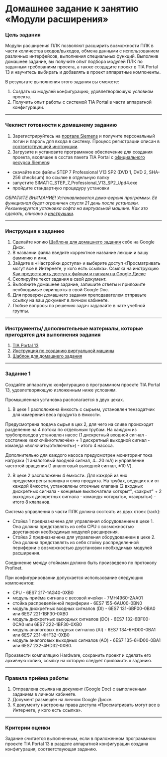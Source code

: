 # Домашнее задание к занятию «Модули расширения»

### Цель задания

Модули расширения ПЛК позволяют расширить возможности ПЛК в части количества входов/выходов, обмена данными с использованием различных интерфейсов, выполнения специальных функций. Выполнив домашнее задание, вы получите опыт подбора модулей ПЛК по заданным требованиям проекта, а также создадите проект в TIA Portal 13 и научитесь выбирать и добавлять в проект аппаратные компоненты.

В результате выполнения этого задания вы сможете:

1. Создать из модулей конфигурацию, удовлетворяющую условиям проекта.
2. Получить опыт работы с системой TIA Portal в части аппаратной конфигурации.

------

### Чеклист готовности к домашнему заданию

1. Зарегистрируйтесь на [портале Siemens](https://mall.industry.siemens.com/goos/WelcomePage.aspx?regionUrl=/ru&language=ru) и получите персональный логин и пароль для входа в систему. Процесс регистрации описан в [соответствующей инструкции](https://docs.google.com/presentation/d/1RPHvCE2OxBbHRMWSAV2E-HxscZvR2nRIZVHCy8hvjJE/edit?usp=sharing).
2. Загрузите и установите программное обеспечение для создания проекта, входящее в состав пакета TIA Portal с [официального ресурса Siemens](https://support.industry.siemens.com/cs/document/78793685/simatic-step-7-(tia-portal)-v13-trial-download?dti=0&lc=en-DE):
- скачайте все файлы STEP 7 Professional V13 SP2 (DVD 1, DVD 2, SHA-256 checksum) по ссылке в отдельную папку
- запустите SIMATIC_STEP_7_Professional_V13_SP2_Upd4.exe
- пройдите стандартную процедуру установки

*ОБРАТИТЕ ВНИМАНИЕ! Устанавливается демо-версия программы. Её функционал будет ограничен спустя 21 день после установки. Рекомендуется установка софта на виртуальной машине. Как это сделать, описано в [инструкции](https://docs.google.com/presentation/d/1psnSlotXT7cr8ECnaZaTCDLnIyYOGUzCArLeydeRztY/edit?usp=sharing).*

------

### Инструкция к заданию

1. Сделайте копию [Шаблона для домашнего задания](https://docs.google.com/document/d/1JzKdVrCtsJI2SSeLnUb3qOxou1Ag39Umbd__BDpFP6o/edit?usp=sharing) себе на Google Диск.
2. В названии файла введите корректное название лекции и вашу фамилию и имя.
3. Зайдите в «Настройки доступа» и выберите доступ «Просматривать могут все в Интернете, у кого есть ссылка».
 Ссылка на инструкцию [Как предоставить доступ к файлам и папкам на Google Диске](https://support.google.com/docs/answer/2494822?hl=ru&co=GENIE.Platform%3DDesktop)
4. Скопируйте текст задания в свой документ.
5. Выполните домашнее задание, запишите ответы и приложите необходимые скриншоты в свой Google Doc.
6. Для проверки домашнего задания преподавателем отправьте ссылку на ваш документ в личном кабинете.
7. Любые вопросы по решению задач задавайте в чате учебной группы.

------

### Инструменты/ дополнительные материалы, которые пригодятся для выполнения задания

1. [TIA Portal 13](https://support.industry.siemens.com/cs/document/109745155/simatic-step-7-including-plcsim-v13-sp2-trial-download?dti=0&lc=en-WW)
2. [Инструкция по созданию виртуальной машины](https://docs.google.com/presentation/d/1psnSlotXT7cr8ECnaZaTCDLnIyYOGUzCArLeydeRztY/edit?usp=sharing)
3. [Шаблон для домашнего задания](https://docs.google.com/document/d/1JzKdVrCtsJI2SSeLnUb3qOxou1Ag39Umbd__BDpFP6o/edit?usp=sharing)

------

### Задание 1

Создайте аппаратную конфигурацию в программном проекте TIA Portal 13, удовлетворяющую изложенным ниже условиям.

Промышленная установка располагается в двух цехах.

1. В цехе 1 расположена ёмкость с сырьем, установлен тензодатчик для измерения веса продукта в ёмкости.

Предусмотрена подача сырья в цех 2, для чего на сливе происходит разделение на 4 потока по отдельным трубам. На каждом из трубопроводов установлен насос (1 дискретный входной сигнал - состояние «включён/отключён» + 1 дискретный выходной сигнал - команда «включить/отключить») - итого 4 насоса.

Дополнительно для каждого насоса предусмотрен мониторинг тока нагрузки (1 аналоговый входной сигнал, 4...20 mA) и управление частотой вращения (1 аналоговый выходной сигнал, ±10 V).

2. В цехе 2 расположены 4 ёмкости. Для каждой из них предусмотрены заливка и слив продукта. На трубах, ведущих к и от каждой ёмкости, установлены отсечные клапана (2 входных дискретных сигнала - концевые выключатели «открыт", «закрыт" + 2 выходных дискретных сигнала - команды «открыть», «закрыть») - итого 8 клапанов.

Система управления в части ПЛК должна состоять из двух стоек (rack):
- Стойка 1 предназначена для управления оборудованием в цехе 1. Она должна представлять из себя CPU с возможностью доустановки необходимых модулей расширения.
- Стойка 2 предназначена для управления оборудованием в цехе 2. Она должна представлять из себя стойку распределенной периферии с возможностью доустановки необходимых модулей расширения.

Соединение между стойками должно быть произведено по протоколу Profinet. 

При конфигурировании допускается использование следующих компонентов:
- CPU - 6ES7 217-1AG40-0XB0
- модуль приёма сигнала с весовой ячейки - 7MH4960-2AA01
- стойка распределённой периферии - 6ES7 155-6AU00-0BN0
- модуль дискретных входных сигналов (DI) - 6ES7 131-6BF00-0BA0 или 6ES7 221-1BF30-0XB0
- модуль дискретных выходных сигналов (DO) - 6ES7 132-6BF00-0CA0 или 6ES7 222-1BF30-0XB0
- модуль аналоговых входных сигналов (AI) - 6ES7 134-6HD00-0BA1 или 6ES7 231-4HF32-0XB0
- модуль аналоговых выходных сигналов (AO) - 6ES7 135-6HD00-0BA1 или 6ES7 232-4HD32-0XB0.

Произвести компиляцию Hardware, сохранить проект и сделать его архивную копию, ссылку на которую следует приложить к заданию.

------

### Правила приёма работы

1. Отправлена ссылка на документ (Google Doc) с выполненным заданием в личном кабинете.
2. Документ размещён на личном Google Диске.
3. К документу настроены права доступа «Просматривать могут все в Интернете, у кого есть ссылка».

------

### Критерии оценки

Задание считается выполненным, если в приложенном программном проекте TIA Portal 13 в разделе аппаратной конфигурации создана конфигурация, соответствующая заданию.
